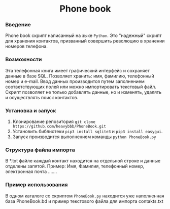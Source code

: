 

<center><h1> Phone book</center>

### Введение
Phone book скрипт написанный на зыке ``` Python ```.
Это "надежный" скрипт для хранения контактов, призванный совершить революцию в хранении номеров телефона.

### Возможности
Эта телефонная книга имеет графический интерфейс и сохраняет данные в базе SQL.
Позволяет хранить: имя, фамилию, телефонный номер и e-mail.
Ввод данных производится путем заполнением соответствующих полей или можно импортировать текстовый файл.
Скрипт позволяет не только добавлять данные, но и изменять, удалять и осуществлять поиск контактов.

### Установка и запуск
1. Клонирование репозитория 
```git clone https://github.com/heavybbb/PhoneBook.git ```
2. Установить библиотеки ```pip3 install sqlite3``` и ```pip3 install easygui```.
3. Запуск производится выполнением команды ```python PhoneBook.py```

### Структура файла импорта
В *.txt файле каждый контакт находится на отдельной строке и данные отделены запятой.
Пример:
    Имя, Фамилия, телефонный номер, электронная почта
    .......
### Пример использования
В одном каталоге со скриптом ```PhoneBook.py``` находится уже наполненная база PhoneBook.bd и пример текстового файла для импорта contakts.txt